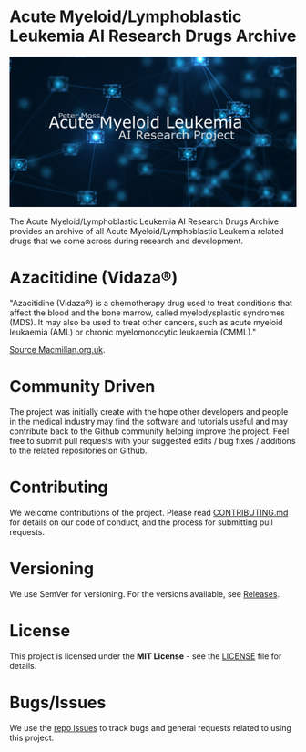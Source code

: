 # Acute Myeloid/Lymphoblastic Leukemia AI Research Drugs Archive
![Peter Moss Acute Myeloid/Lymphoblastic Leukemia AI Research Project](Media/Images/banner.png)

The Acute Myeloid/Lymphoblastic Leukemia AI Research Drugs Archive provides an archive of all Acute Myeloid/Lymphoblastic Leukemia related drugs that we come across during research and development.

# Azacitidine (Vidaza®)
"Azacitidine (Vidaza®) is a chemotherapy drug used to treat conditions that affect the blood and the bone marrow, called myelodysplastic syndromes (MDS). It may also be used to treat other cancers, such as acute myeloid leukaemia (AML) or chronic myelomonocytic leukaemia (CMML)."

 [Source Macmillan.org.uk](https://www.macmillan.org.uk/information-and-support/treating/chemotherapy/drugs-and-combination-regimens/individual-drugs/azacitidine.html "Source Macmillan.org.uk").

# Community Driven
The project was initially create with the hope other developers and people in the medical industry may find the software and tutorials useful and may contribute back to the Github community helping improve the project. Feel free to submit pull requests with your suggested edits / bug fixes / additions to the related repositories on Github.

# Contributing
We welcome contributions of the project. Please read [CONTRIBUTING.md](https://github.com/AMLResearchProject/AML-ALL-Research-Archive/blob/master/CONTRIBUTING.md "CONTRIBUTING.md") for details on our code of conduct, and the process for submitting pull requests.

# Versioning
We use SemVer for versioning. For the versions available, see [Releases](https://github.com/AMLResearchProject/AML-ALL-Research-Archive/releases "Releases").

# License
This project is licensed under the **MIT License** - see the [LICENSE](https://github.com/AMLResearchProject/AML-ALL-Research-Archive/blob/master/LICENSE "LICENSE") file for details.

# Bugs/Issues
We use the [repo issues](https://github.com/AMLResearchProject/AML-ALL-Research-Archive/issues "repo issues") to track bugs and general requests related to using this project.